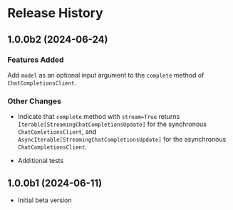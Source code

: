 # Release History

## 1.0.0b2 (2024-06-24)

### Features Added

Add `model` as an optional input argument to the `complete` method of `ChatCompletionsClient`.

### Other Changes

- Indicate that `complete` method with `stream=True` returns `Iterable[StreamingChatCompletionsUpdate]` for
the synchronous `ChatComletionsClient`, and `AsyncIterable[StreamingChatCompletionsUpdate]` for the asynchronous
`ChatCompletionsClient`.

- Additional tests

## 1.0.0b1 (2024-06-11)

- Initial beta version
